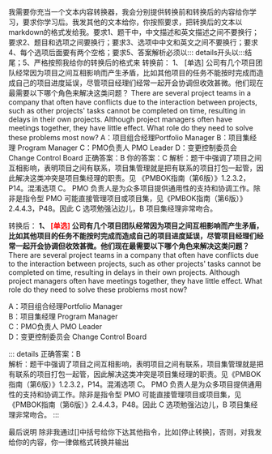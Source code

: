 我需要你充当一个文本内容转换器，我会分别提供转换前和转换后的内容给你学习，要求你学习后。我发其他的文本给你，你按照要求，把转换后的文本以markdown的格式发给我。要求1、题干中，中文描述和英文描述之间不要换行；要求2、题目和选项之间要换行；要求3、选项中中文和英文之间不要换行；要求4、每个选项后面要有两个空格；要求5、答案解析必须以::: details开头以:::结尾；5、严格按照我给你的转换后的格式来
转换前：
1、 [单选] 公司有几个项目团队经常因为项目之间互相影响而产生矛盾，比如其他项目的任务不能按时完成而造成自己的项目进度延误，尽管项目经理们经常一起开会协调但收效甚微。他们现在最需要以下哪个角色来解决这类问题？ There are several project teams in a company that often have conflicts due to the interaction between projects, such as other projects' tasks cannot be completed on time, resulting in delays in their own projects. Although project managers often have meetings together, they have little effect. What role do they need to solve these problems most now?
 A：项目组合经理Portfolio Manager
 B：项目集经理 Program Manager
 C：PMO负责人 PMO Leader
 D：变更控制委员会 Change Control Board
正确答案：B 你的答案：C
解析：题干中强调了项目之间互相影响，表明项目之间有联系，项目集管理就是把有联系的项目打包一起管，因此解决这类冲突是项目集经理的职责。见 《PMBOK指南（第6版）》1.2.3.2，P14。混淆选项 C。 PMO 负责人是为众多项目提供通用性的支持和协调工作。除非是指令型 PMO 可能直接管理项目或项目集，见《PMBOK指南（第6版）》2.4.4.3，P48。因此 C 选项勉强沾边儿，B 项目集经理非常吻合。

转换后：
**1、 <font color='red'>[单选]</font> 公司有几个项目团队经常因为项目之间互相影响而产生矛盾，比如其他项目的任务不能按时完成而造成自己的项目进度延误，尽管项目经理们经常一起开会协调但收效甚微。他们现在最需要以下哪个角色来解决这类问题？** There are several project teams in a company that often have conflicts due to the interaction between projects, such as other projects' tasks cannot be completed on time, resulting in delays in their own projects. Although project managers often have meetings together, they have little effect. What role do they need to solve these problems most now?

A：项目组合经理Portfolio Manager  
B：项目集经理 Program Manager  
C：PMO负责人 PMO Leader  
D：变更控制委员会 Change Control Board  

::: details 正确答案：B  
解析：题干中强调了项目之间互相影响，表明项目之间有联系，项目集管理就是把有联系的项目打包一起管，因此解决这类冲突是项目集经理的职责。见《PMBOK指南（第6版）》1.2.3.2，P14。混淆选项 C。 PMO 负责人是为众多项目提供通用性的支持和协调工作。除非是指令型 PMO 可能直接管理项目或项目集，见《PMBOK指南（第6版）》2.4.4.3，P48。因此 C 选项勉强沾边儿，B 项目集经理非常吻合。
:::


最后说明
除非我通过[]中括号给你下达其他指令，比如[停止转换]，否则，对我发给你的内容，你一律做格式转换并输出